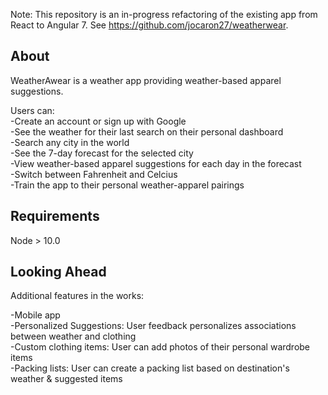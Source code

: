 Note: This repository is an in-progress refactoring of the existing app from React to Angular 7. See https://github.com/jocaron27/weatherwear.

About
-------------

WeatherAwear is a weather app providing weather-based apparel suggestions.

Users can:<br>
-Create an account or sign up with Google <br>
-See the weather for their last search on their personal dashboard<br>
-Search any city in the world<br>
-See the 7-day forecast for the selected city<br>
-View weather-based apparel suggestions for each day in the forecast<br>
-Switch between Fahrenheit and Celcius<br>
-Train the app to their personal weather-apparel pairings<br>

Requirements
---------------

Node > 10.0

Looking Ahead
---------------

Additional features in the works:<br>

-Mobile app<br>
-Personalized Suggestions: User feedback personalizes associations between weather and clothing<br>
-Custom clothing items: User can add photos of their personal wardrobe items<br>
-Packing lists: User can create a packing list based on destination's weather & suggested items<br>